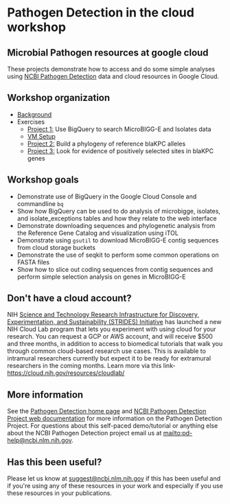 Pathogen Detection in the cloud workshop
====================================

## Microbial Pathogen resources at google cloud

These projects demonstrate how to access and do some simple analyses using [NCBI Pathogen Detection](https://www.ncbi.nlm.nih.gov/pathogens/) data and cloud resources in Google Cloud.

Workshop organization
----------------------
- [Background](Pathogen-Background)
- Exercises
    + [Project 1:](Project-1) Use BigQuery to search MicroBIGG-E and Isolates data
    + [VM Setup](Setup)
    + [Project 2:](Project-2) Build a phylogeny of reference blaKPC alleles
    + [Project 3:](Project-3) Look for evidence of positively selected sites in blaKPC genes

Workshop goals
---------------
- Demonstrate use of BigQuery in the Google Cloud Console and commandline `bq` 
- Show how BigQuery can be used to do analysis of microbigge, isolates, and
  isolate_exceptions tables and how they relate to the web interface
- Demonstrate downloading sequences and phylogenetic analysis from the
  Reference Gene Catalog and visualization using iTOL
- Demonstrate using `gsutil` to download MicroBIGG-E contig sequences from
  cloud storage buckets
- Demonstrate the use of seqkit to perform some common operations on FASTA
  files
- Show how to slice out coding sequences from contig sequences and perform
  simple selection analysis on genes in MicroBIGG-E


Don't have a cloud account?
-----------------------------
NIH [Science and Technology Research Infrastructure for Discovery,
Experimentation, and Sustainability (STRIDES) Initiative](https://datascience.nih.gov/strides) has launched a new NIH
Cloud Lab program that lets you experiment with using cloud for your research.
You can request a GCP or AWS account, and will receive $500 and three months,
in addition to access to biomedical tutorials that walk you through common
cloud-based research use cases. This is available to intramural researchers
currently but expect it to be ready for extramural researchers in the coming
months. Learn more via this link- <https://cloud.nih.gov/resources/cloudlab/>

More information
---------------------------
See the [Pathogen Detection home page](https://www.ncbi.nlm.nih.gov/pathogens/) and [NCBI Pathogen Detection Project web documentation](https://www.ncbi.nlm.nih.gov/pathogens/pathogens_help/) for more information on the Pathogen Detection Project. For questions about this self-paced demo/tutorial or anything else about the NCBI Pathogen Detection project email us at <mailto:pd-help@ncbi.nlm.nih.gov>.

Has this been useful?
-----------------------

Please let us know at suggest@ncbi.nlm.nih.gov if this has been useful and if
you're using any of these resources in your work and especially if you use
these resources in your publications.
